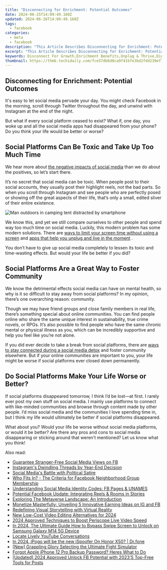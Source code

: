 ```yaml
---
title: "Disconnecting for Enrichment: Potential Outcomes"
date: 2024-06-25T14:09:49.160Z
updated: 2024-06-26T14:09:49.160Z
tags:
  - facebook
categories:
  - meta
  - facebook
description: "This Article Describes Disconnecting for Enrichment: Potential Outcomes"
excerpt: "This Article Describes Disconnecting for Enrichment: Potential Outcomes"
keywords: Disconnect For Growth,Enrichment Benefits,Unplug & Thrive,Digital Detox Effects,Connectionless Freedom,Quality Time Boost,Mindful Living Cut
thumbnail: https://thmb.techidaily.com/fce57db6d0ca9f41bfe3bd2fdd239ef79b5c70d705be5a8d6f566c06a2b27fc0.jpg
---
```


## Disconnecting for Enrichment: Potential Outcomes

 It's easy to let social media pervade your day. You might check Facebook in the morning, scroll through Twitter throughout the day, and unwind with Instagram at the end of the night.

 But what if every social platform ceased to exist? What if, one day, you woke up and all the social media apps had disappeared from your phone? Do you think your life would be better or worse?

## Social Platforms Can Be Toxic and Take Up Too Much Time

 We hear more about [the negative impacts of social media](https://www.makeuseof.com/tag/negative-effects-social-media/) than we do about the positives, so let’s start there.

 It’s no secret that social media can be toxic. When people post to their social accounts, they usually post their highlight reels, not the bad parts. So when you scroll through Instagram and see people who are perfectly posed or showing off the great aspects of their life, that’s only a small, edited sliver of their entire existence.

![Man outdoors in camping tent distracted by smartphone](https://static1.makeuseofimages.com/wordpress/wp-content/uploads/2023/05/man-outdoors-in-camping-tent-destracted-by-smartphone.jpg)

 We know this, and yet we still compare ourselves to other people and spend way too much time on social media. Luckily, this modern problem has some modern solutions. There are [ways to limit your screen time without using a screen](https://www.makeuseof.com/limit-screen-time-without-screen/) and [apps that help you unplug and live in the moment](https://www.makeuseof.com/apps-help-you-unplug-live-in-moment/) .

 You don’t have to give up social media completely to lessen its toxic and time-wasting effects. But would your life be better if you did?

## Social Platforms Are a Great Way to Foster Community

 We know the detrimental effects social media can have on mental health, so why is it so difficult to stay away from social platforms? In my opinion, there’s one overarching reason: community.

 Though we may have friend groups and close family members in real life, there’s something special about online communities. You can find people online who share the same unique interest in sustainability, true crime novels, or RPGs. It’s also possible to find people who have the same chronic mental or physical illness as you, which can be incredibly supportive and help you feel like you’re not alone.

 If you did ever decide to take a break from social platforms, there are [ways to stay connected during a social media detox](https://www.makeuseof.com/social-media-detox-how-to-stay-connected/) and foster community elsewhere. But if your online communities are important to you, your life might be worse if social platforms ever closed down permanently.

## Do Social Platforms Make Your Life Worse or Better?

 If social platforms disappeared tomorrow, I think I’d be lost—at first. I rarely ever post my own stuff on social media. I mainly use platforms to connect with like-minded communities and browse through content made by other people. I’d miss social media and the communities I love spending time in, but I think my life would ultimately be better if social platforms disappeared.

 What about you? Would your life be worse without social media platforms, or would it be better? Are there any pros and cons to social media disappearing or sticking around that weren’t mentioned? Let us know what you think!


<ins class="adsbygoogle"
     style="display:block"
     data-ad-format="autorelaxed"
     data-ad-client="ca-pub-7571918770474297"
     data-ad-slot="1223367746"></ins>



<ins class="adsbygoogle"
     style="display:block"
     data-ad-client="ca-pub-7571918770474297"
     data-ad-slot="8358498916"
     data-ad-format="auto"
     data-full-width-responsive="true"></ins>

<span class="atpl-alsoreadstyle">Also read:</span>
<div><ul>
<li><a href="https://facebook.techidaily.com/guarantee-stranger-free-social-media-views-on-fb/"><u>Guarantee Stranger-Free Social Media Views on FB</u></a></li>
<li><a href="https://facebook.techidaily.com/instagrams-dwindling-threads-by-year-end-decision/"><u>Instagram's Dwindling Threads by Year-End Decision</u></a></li>
<li><a href="https://facebook.techidaily.com/social-medias-battle-with-political-satire/"><u>Social Media's Battle with Political Satire</u></a></li>
<li><a href="https://facebook.techidaily.com/who-fits-in-the-criteria-for-facebook-neighborhood-group-membership/"><u>Who Fits In? - The Criteria for Facebook Neighborhood Group Membership</u></a></li>
<li><a href="https://facebook.techidaily.com/understanding-social-media-identity-codes-fb-pages-and-unames/"><u>Understanding Social Media Identity Codes: FB Pages & UNAMES</u></a></li>
<li><a href="https://facebook.techidaily.com/potential-facebook-update-integrating-reels-and-rooms-in-stories/"><u>Potential Facebook Update: Integrating Reels & Rooms in Stories</u></a></li>
<li><a href="https://facebook.techidaily.com/exploring-the-metaverse-landscape-an-introduction/"><u>Exploring The Metaverse Landscape: An Introduction</u></a></li>
<li><a href="https://facebook.techidaily.com/monetize-masterfully-unveiling-5-innovative-earning-ideas-on-ig-and-fb/"><u>Monetize Masterfully: Unveiling 5 Innovative Earning Ideas on IG and FB</u></a></li>
<li><a href="https://extra-information.techidaily.com/redefining-visual-storytelling-with-virtual-reality/"><u>Redefining Visual Storytelling with Virtual Reality</u></a></li>
<li><a href="https://smart-video-creator.techidaily.com/new-low-cost-video-editing-alternatives-for-2024/"><u>New Low-Cost Video Editing Alternatives for 2024</u></a></li>
<li><a href="https://some-approaches.techidaily.com/2024-approved-techniques-to-boost-periscope-live-video-speed/"><u>2024 Approved  Techniques to Boost Periscope Live Video Speed</u></a></li>
<li><a href="https://android-unlock.techidaily.com/in-2024-the-ultimate-guide-how-to-bypass-swipe-screen-to-unlock-on-samsung-galaxy-m14-5g-device-by-drfone-android/"><u>In 2024, The Ultimate Guide How to Bypass Swipe Screen to Unlock on Samsung Galaxy M14 5G Device</u></a></li>
<li><a href="https://youtube-videos.techidaily.com/locate-lively-youtube-conversations/"><u>Locate Lively YouTube Conversations</u></a></li>
<li><a href="https://pokemon-go-android.techidaily.com/in-2024-ipogo-will-be-the-new-ispoofer-on-honor-x50-drfone-by-drfone-virtual-android/"><u>In 2024, iPogo will be the new iSpoofer On Honor X50? | Dr.fone</u></a></li>
<li><a href="https://visual-screen-recording.techidaily.com/new-grappling-glory-selecting-the-ultimate-fight-simulator/"><u>[New] Grappling Glory  Selecting the Ultimate Fight Simulator</u></a></li>
<li><a href="https://ios-unlock.techidaily.com/forgot-apple-iphone-12-pro-backup-password-heres-what-to-do-by-drfone-ios/"><u>Forgot Apple iPhone 12 Pro Backup Password? Heres What to Do</u></a></li>
<li><a href="https://facebook-video-recording.techidaily.com/updated-2024-approved-unlock-fb-potential-with-2023s-top-free-tools-for-posts/"><u>[Updated] 2024 Approved  Unlock FB Potential with 2023’S Top-Free Tools for Posts</u></a></li>
</ul></div>

